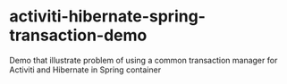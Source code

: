 activiti-hibernate-spring-transaction-demo
==========================================

Demo that illustrate problem of using a common transaction manager for Activiti and Hibernate in Spring container
